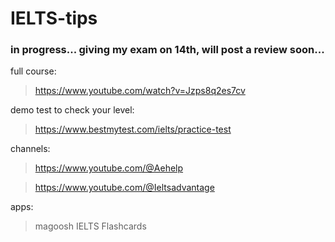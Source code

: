 # IELTS-tips 
### in progress... giving my exam on 14th, will post a review soon...
full course:
>https://www.youtube.com/watch?v=Jzps8q2es7cv

demo test to check your level:
>https://www.bestmytest.com/ielts/practice-test

channels: 
>https://www.youtube.com/@Aehelp

>https://www.youtube.com/@Ieltsadvantage

apps:
>magoosh IELTS Flashcards
